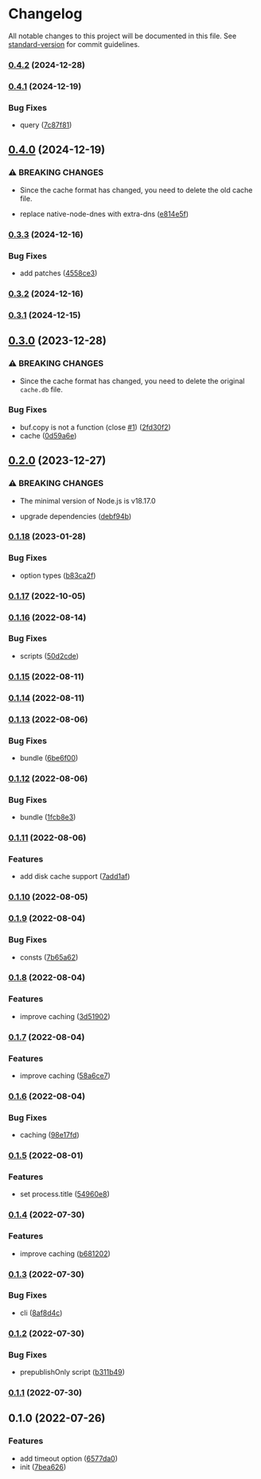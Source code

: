 # Changelog

All notable changes to this project will be documented in this file. See [standard-version](https://github.com/conventional-changelog/standard-version) for commit guidelines.

### [0.4.2](https://github.com/BlackGlory/cacheable-dns/compare/v0.4.1...v0.4.2) (2024-12-28)

### [0.4.1](https://github.com/BlackGlory/cacheable-dns/compare/v0.4.0...v0.4.1) (2024-12-19)


### Bug Fixes

* query ([7c87f81](https://github.com/BlackGlory/cacheable-dns/commit/7c87f81de19644f069c42865cec3c9229ac7a859))

## [0.4.0](https://github.com/BlackGlory/cacheable-dns/compare/v0.3.3...v0.4.0) (2024-12-19)


### ⚠ BREAKING CHANGES

* Since the cache format has changed, you need to delete the old cache file.

* replace native-node-dnes with extra-dns ([e814e5f](https://github.com/BlackGlory/cacheable-dns/commit/e814e5fcaab29649192b3756af93225951f52251))

### [0.3.3](https://github.com/BlackGlory/cacheable-dns/compare/v0.3.2...v0.3.3) (2024-12-16)


### Bug Fixes

* add patches ([4558ce3](https://github.com/BlackGlory/cacheable-dns/commit/4558ce320c850edf69ad7fc3c056387fb891e1ff))

### [0.3.2](https://github.com/BlackGlory/cacheable-dns/compare/v0.3.1...v0.3.2) (2024-12-16)

### [0.3.1](https://github.com/BlackGlory/cacheable-dns/compare/v0.3.0...v0.3.1) (2024-12-15)

## [0.3.0](https://github.com/BlackGlory/cacheable-dns/compare/v0.2.0...v0.3.0) (2023-12-28)


### ⚠ BREAKING CHANGES

* Since the cache format has changed, you need to delete the original `cache.db` file.

### Bug Fixes

* buf.copy is not a function (close [#1](https://github.com/BlackGlory/cacheable-dns/issues/1)) ([2fd30f2](https://github.com/BlackGlory/cacheable-dns/commit/2fd30f2566db9d46c6c14815c6081a11bcf1779f))
* cache ([0d59a6e](https://github.com/BlackGlory/cacheable-dns/commit/0d59a6e85d41ff344ec1d7401bd9a245df229d16))

## [0.2.0](https://github.com/BlackGlory/cacheable-dns/compare/v0.1.18...v0.2.0) (2023-12-27)


### ⚠ BREAKING CHANGES

* The minimal version of Node.js is v18.17.0

* upgrade dependencies ([debf94b](https://github.com/BlackGlory/cacheable-dns/commit/debf94b7e58c2dc0894f0c2d9dc607bca34f530c))

### [0.1.18](https://github.com/BlackGlory/cacheable-dns/compare/v0.1.17...v0.1.18) (2023-01-28)


### Bug Fixes

* option types ([b83ca2f](https://github.com/BlackGlory/cacheable-dns/commit/b83ca2f601a60b7d3ad1768da6a4763f9b38e6a4))

### [0.1.17](https://github.com/BlackGlory/cacheable-dns/compare/v0.1.16...v0.1.17) (2022-10-05)

### [0.1.16](https://github.com/BlackGlory/cacheable-dns/compare/v0.1.15...v0.1.16) (2022-08-14)


### Bug Fixes

* scripts ([50d2cde](https://github.com/BlackGlory/cacheable-dns/commit/50d2cde61fc7a10c5ed2c57eb80501576996a6a2))

### [0.1.15](https://github.com/BlackGlory/cacheable-dns/compare/v0.1.14...v0.1.15) (2022-08-11)

### [0.1.14](https://github.com/BlackGlory/cacheable-dns/compare/v0.1.13...v0.1.14) (2022-08-11)

### [0.1.13](https://github.com/BlackGlory/cacheable-dns/compare/v0.1.12...v0.1.13) (2022-08-06)


### Bug Fixes

* bundle ([6be6f00](https://github.com/BlackGlory/cacheable-dns/commit/6be6f00818d13ebe03e481506ace5a5121efb446))

### [0.1.12](https://github.com/BlackGlory/cacheable-dns/compare/v0.1.11...v0.1.12) (2022-08-06)


### Bug Fixes

* bundle ([1fcb8e3](https://github.com/BlackGlory/cacheable-dns/commit/1fcb8e3a5e040050d5a81d51057310020ed2276f))

### [0.1.11](https://github.com/BlackGlory/cacheable-dns/compare/v0.1.10...v0.1.11) (2022-08-06)


### Features

* add disk cache support ([7add1af](https://github.com/BlackGlory/cacheable-dns/commit/7add1afa7023789a774b196b11ddc0f8925f4229))

### [0.1.10](https://github.com/BlackGlory/cacheable-dns/compare/v0.1.9...v0.1.10) (2022-08-05)

### [0.1.9](https://github.com/BlackGlory/cacheable-dns/compare/v0.1.8...v0.1.9) (2022-08-04)


### Bug Fixes

* consts ([7b65a62](https://github.com/BlackGlory/cacheable-dns/commit/7b65a623449d834d3bb76d5d2fb73fa36ec0680a))

### [0.1.8](https://github.com/BlackGlory/cacheable-dns/compare/v0.1.7...v0.1.8) (2022-08-04)


### Features

* improve caching ([3d51902](https://github.com/BlackGlory/cacheable-dns/commit/3d51902847002f5dbb3baa22dc9004eb22034e14))

### [0.1.7](https://github.com/BlackGlory/cacheable-dns/compare/v0.1.6...v0.1.7) (2022-08-04)


### Features

* improve caching ([58a6ce7](https://github.com/BlackGlory/cacheable-dns/commit/58a6ce7c465edaf5a76d5760c5343ffc7f3848c6))

### [0.1.6](https://github.com/BlackGlory/cacheable-dns/compare/v0.1.5...v0.1.6) (2022-08-04)


### Bug Fixes

* caching ([98e17fd](https://github.com/BlackGlory/cacheable-dns/commit/98e17fd9cf27735a23ef02c103d6fc8de8b7128a))

### [0.1.5](https://github.com/BlackGlory/cacheable-dns/compare/v0.1.4...v0.1.5) (2022-08-01)


### Features

* set process.title ([54960e8](https://github.com/BlackGlory/cacheable-dns/commit/54960e8f1f91844f839796b9d807a51bbabe9b88))

### [0.1.4](https://github.com/BlackGlory/cacheable-dns/compare/v0.1.3...v0.1.4) (2022-07-30)


### Features

* improve caching ([b681202](https://github.com/BlackGlory/cacheable-dns/commit/b681202fa21729390f037c34d531fc31c64040f6))

### [0.1.3](https://github.com/BlackGlory/cacheable-dns/compare/v0.1.2...v0.1.3) (2022-07-30)


### Bug Fixes

* cli ([8af8d4c](https://github.com/BlackGlory/cacheable-dns/commit/8af8d4cf8cfdcad315cfdbba2bb185f3c3708cec))

### [0.1.2](https://github.com/BlackGlory/cacheable-dns/compare/v0.1.1...v0.1.2) (2022-07-30)


### Bug Fixes

* prepublishOnly script ([b311b49](https://github.com/BlackGlory/cacheable-dns/commit/b311b4996969b382ddf1fe591b0d69efcc3cbbb4))

### [0.1.1](https://github.com/BlackGlory/cacheable-dns/compare/v0.1.0...v0.1.1) (2022-07-30)

## 0.1.0 (2022-07-26)


### Features

* add timeout option ([6577da0](https://github.com/BlackGlory/cacheable-dns/commit/6577da018ae7c3509f07736e4b5958c63cc4ff88))
* init ([7bea626](https://github.com/BlackGlory/cacheable-dns/commit/7bea62691ca954f9042a499a8c75dde7f7a60a71))
